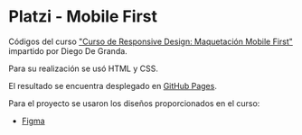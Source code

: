 # Platzi - Mobile First
Códigos del curso ["Curso de Responsive Design: Maquetación Mobile First"](https://platzi.com/cursos/mobile-first/) impartido por Diego De Granda.

Para su realización se usó HTML y CSS.

El resultado se encuentra desplegado en [GitHub Pages](https://sebastoico.github.io/platzi-mobile_first/).

Para el proyecto se usaron los diseños proporcionados en el curso:

- [Figma](https://www.figma.com/proto/sMmlQaZldfDcLERYYWe6h4/Bata-Bit?node-id=44%3A594&scaling=scale-down)
